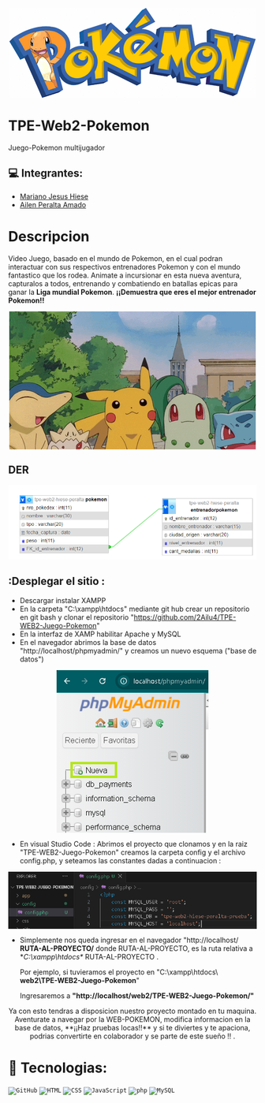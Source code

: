  
<p align="center">
  <img align="center" src="gifs/TituloPokemon.gif">
</p>

# TPE-Web2-Pokemon
Juego-Pokemon multijugador

## :computer: Integrantes:
  * [Mariano Jesus Hiese][websiteM]
  * [Ailen Peralta Amado][websiteA]

# Descripcion
Video Juego, basado en el mundo de Pokemon, en el cual podran interactuar con sus respectivos entrenadores Pokemon y con el mundo fantastico que los rodea. 
Animate a incursionar en esta nueva aventura, capturalos a todos, entrenando y combatiendo en batallas epicas para ganar la **Liga mundial Pokemon**.
**¡¡Demuestra que eres el mejor entrenador Pokemon!!**

 <p align="center">
  <img align="center" src="gifs/pokemons.gif">
</p>

## DER 
![Diagrama de Entidades y Relaciones](/images/DEREntrenadorPokemon.png)

## :Desplegar el sitio :
 * Descargar instalar XAMPP 
 * En la carpeta "C:\xampp\htdocs\" mediante git hub crear un repositorio en git bash y clonar el repositorio "https://github.com/2Ailu4/TPE-WEB2-Juego-Pokemon"
 * En la interfaz de XAMP habilitar Apache y MySQL
 * En el navegador abrimos la base de datos "http://localhost/phpmyadmin/" y creamos un nuevo esquema ("base de datos")
	
<p align="center">
  <img align="center" src="images/desplegar-sitio/phpMyAdmin.png">
</p>

* En visual Studio Code : Abrimos el proyecto que clonamos y en la raiz "TPE-WEB2-Juego-Pokemon" creamos la carpeta config y el archivo config.php, y seteamos las constantes dadas a continuacion :

<p align="center">
  <img align="center" src="images/desplegar-sitio/config.png">
</p>

* Simplemente nos queda ingresar en el navegador "http://localhost/ **RUTA-AL-PROYECTO/** 
  donde RUTA-AL-PROYECTO, es la ruta relativa a **C:\xampp\htdocs\** RUTA-AL-PROYECTO .
	
    Por ejemplo, si tuvieramos el proyecto en "C:\xampp\htdocs\ **web2\TPE-WEB2-Juego-Pokemon**"

	Ingresaremos a  **"http://localhost/web2/TPE-WEB2-Juego-Pokemon/"** 

<p align="center">
Ya con esto tendras a disposicion nuestro proyecto montado en tu maquina. Aventurate a navegar por la WEB-POKEMON, modifica informacion en la base de datos, **¡¡Haz pruebas locas!!** y si te diviertes y te apaciona, podrias convertirte en colaborador y se parte de este sueño !! . 
</p>


# :rocket: Tecnologias:

<div>
	<code><img width="50" src="https://user-images.githubusercontent.com/25181517/192108374-8da61ba1-99ec-41d7-80b8-fb2f7c0a4948.png" alt="GitHub" title="GitHub"/></code>
	<code><img width="50" src="https://user-images.githubusercontent.com/25181517/192158954-f88b5814-d510-4564-b285-dff7d6400dad.png" alt="HTML" title="HTML"/></code>
	<code><img width="50" src="https://user-images.githubusercontent.com/25181517/183898674-75a4a1b1-f960-4ea9-abcb-637170a00a75.png" alt="CSS" title="CSS"/></code>
	<code><img height="55"width="50" src="https://user-images.githubusercontent.com/25181517/117447155-6a868a00-af3d-11eb-9cfe-245df15c9f3f.png" alt="JavaScript" title="JavaScript"/></code>
	<code><img width="50" src="https://user-images.githubusercontent.com/25181517/183570228-6a040b9f-3ddf-47a2-a201-743121dac664.png" alt="php" title="php"/></code>
	<code><img width="50" src="https://user-images.githubusercontent.com/25181517/183896128-ec99105a-ec1a-4d85-b08b-1aa1620b2046.png" alt="MySQL" title="MySQL"/></code>
</div>


[websiteM]: https://github.com/MarianoHR07

[websiteA]: https://github.com/2Ailu4

